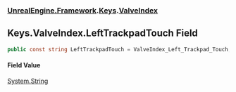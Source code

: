 ### [UnrealEngine.Framework](UnrealEngine_Framework.md 'UnrealEngine.Framework').[Keys](Keys.md 'UnrealEngine.Framework.Keys').[ValveIndex](Keys_ValveIndex.md 'UnrealEngine.Framework.Keys.ValveIndex')
## Keys.ValveIndex.LeftTrackpadTouch Field
```csharp
public const string LeftTrackpadTouch = ValveIndex_Left_Trackpad_Touch;
```
#### Field Value
[System.String](https://docs.microsoft.com/en-us/dotnet/api/System.String 'System.String')
